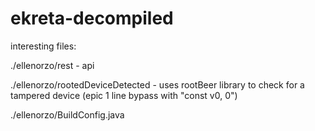# ekreta-decompiled

interesting files:

./ellenorzo/rest - api

./ellenorzo/rootedDeviceDetected - uses rootBeer library to check for a tampered device (epic 1 line bypass with "const v0, 0")

./ellenorzo/BuildConfig.java
